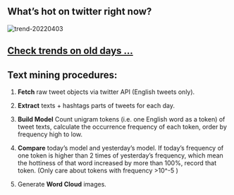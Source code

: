 ## What’s hot on twitter right now?

![trend-20220403][wordcloud]

[wordcloud]: https://raw.githubusercontent.com/xdqc/tweet-trend-everyday/master/word-cloud/trend-20220403.png?token=AF5V4P7ADR6KQBZ4CEDTNIK6AXRMU "trend-20220403"

## [Check trends on old days ...](https://github.com/xdqc/tweet-trend-everyday/tree/master/word-cloud)

## Text mining procedures:

1. **Fetch** raw tweet objects via twitter API (English tweets only).

2. **Extract** texts + hashtags parts of tweets for each day.

3. **Build Model** Count unigram tokens (i.e. one English word as a token) of tweet texts, calculate the occurrence frequency of each token, order by frequency high to low.

4. **Compare** today’s model and yesterday’s model. If today’s frequency of one token is higher than 2 times of yesterday’s frequency, which mean the hottiness of that word increased by more than 100%, record that token. (Only care about tokens with frequency >10^-5 )

5. Generate **Word Cloud** images.

